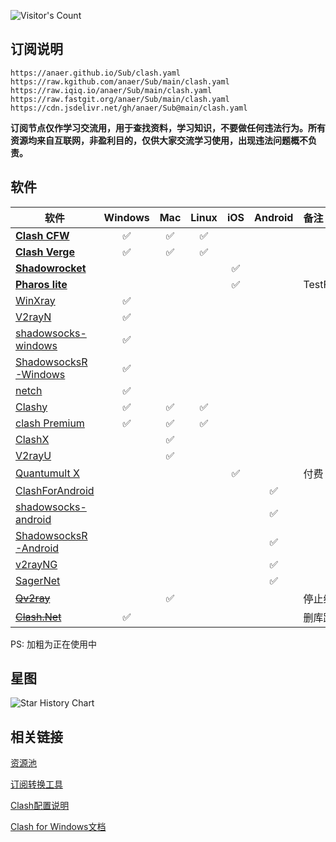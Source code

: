 ![Visitor's Count](https://profile-counter.glitch.me/anaer_Sub/count.svg)

## 订阅说明

```
https://anaer.github.io/Sub/clash.yaml
https://raw.kgithub.com/anaer/Sub/main/clash.yaml
https://raw.iqiq.io/anaer/Sub/main/clash.yaml
https://raw.fastgit.org/anaer/Sub/main/clash.yaml
https://cdn.jsdelivr.net/gh/anaer/Sub@main/clash.yaml
```

**订阅节点仅作学习交流用，用于查找资料，学习知识，不要做任何违法行为。所有资源均来自互联网，非盈利目的，仅供大家交流学习使用，出现违法问题概不负责。**

## 软件

| 软件                                                                                    | Windows |  Mac  | Linux |  iOS  | Android | 备注       |
| --------------------------------------------------------------------------------------- | :-----: | :---: | :---: | :---: | :-----: | :--------- |
| [**Clash CFW**](https://github.com/Fndroid/clash_for_windows_pkg/releases)              |    ✅    |   ✅   |   ✅   |       |         |
| [**Clash Verge**](https://github.com/zzzgydi/clash-verge/releases)                      |    ✅    |   ✅   |   ✅   |       |         |
| [**Shadowrocket**](https://apps.apple.com/bo/app/shadowrocket/id932747118?l=en)         |         |       |       |   ✅   |         |
| [**Pharos lite**]()                                                                     |         |       |       |   ✅   |         | TestFlight |
| [WinXray](https://github.com/TheMRLL/winxray/releases)                                  |    ✅    |       |       |       |         |
| [V2rayN](https://github.com/2dust/v2rayN/releases)                                      |    ✅    |       |       |       |         |
| [shadowsocks-windows](https://github.com/shadowsocks/shadowsocks-windows/releases)      |    ✅    |       |       |       |         |
| [ShadowsocksR-Windows](https://github.com/HMBSbige/ShadowsocksR-Windows/releases)       |    ✅    |       |       |       |         |
| [netch](https://github.com/netchx/netch/releases)                                       |    ✅    |       |       |       |         |
| [Clashy](https://github.com/SpongeNobody/Clashy/releases)                               |    ✅    |   ✅   |   ✅   |       |         |
| [clash Premium](https://github.com/Dreamacro/clash/releases/tag/premium)                |    ✅    |   ✅   |   ✅   |       |         |
| [ClashX](https://github.com/yichengchen/clashX/releases)                                |         |   ✅   |       |       |         |
| [V2rayU](https://github.com/yanue/V2rayU/releases)                                      |         |   ✅   |       |       |         |
| [Quantumult X](https://apps.apple.com/us/app/id1443988620)                              |         |       |       |   ✅   |         | 付费       |
| [ClashForAndroid](https://github.com/Kr328/ClashForAndroid/releases)                    |         |       |       |       |    ✅    |
| [shadowsocks-android](https://github.com/shadowsocks/shadowsocks-android/releases)      |         |       |       |       |    ✅    |
| [ShadowsocksR-Android](https://github.com/HMBSbige/ShadowsocksR-Android/releases)       |         |       |       |       |    ✅    |
| [v2rayNG](https://github.com/2dust/v2rayNG/releases)                                    |         |       |       |       |    ✅    |
| [SagerNet](https://github.com/SagerNet/SagerNet/releases)                               |         |       |       |       |    ✅    |
| [~~Qv2ray~~](https://github.com/Qv2ray/Qv2ray/releases)                                 |         |   ✅   |       |       |         | 停止维护   |
| [~~Clash.Net~~](https://github.com/ClashDotNetFramework/ClashDotNetFramework/releases/) |    ✅    |       |       |       |         | 删库跑路   |

PS: 加粗为正在使用中

## 星图

<!-- ![Stargazers over time](https://starchart.cc/anaer/Sub.svg) -->

<!-- ![Stargazers repo roster for @anaer/Sub](https://reporoster.com/stars/anaer/Sub) -->

![Star History Chart](https://api.star-history.com/svg?repos=anaer/Sub&type=Date)

## 相关链接

[资源池](https://cn.bing.com/search?q=free+proxies+%E7%9B%AE%E5%89%8D%E5%85%B1%E6%9C%89%E6%8A%93%E5%8F%96%E6%BA%90)

[订阅转换工具](https://cn.bing.com/search?q=%E7%94%9F%E6%88%90%E8%AE%A2%E9%98%85%E9%93%BE%E6%8E%A5+intitle%3A%E8%AE%A2%E9%98%85%E8%BD%AC%E6%8D%A2)

[Clash配置说明](https://lancellc.gitbook.io/clash/)

[Clash for Windows文档](https://docs.cfw.lbyczf.com/)
